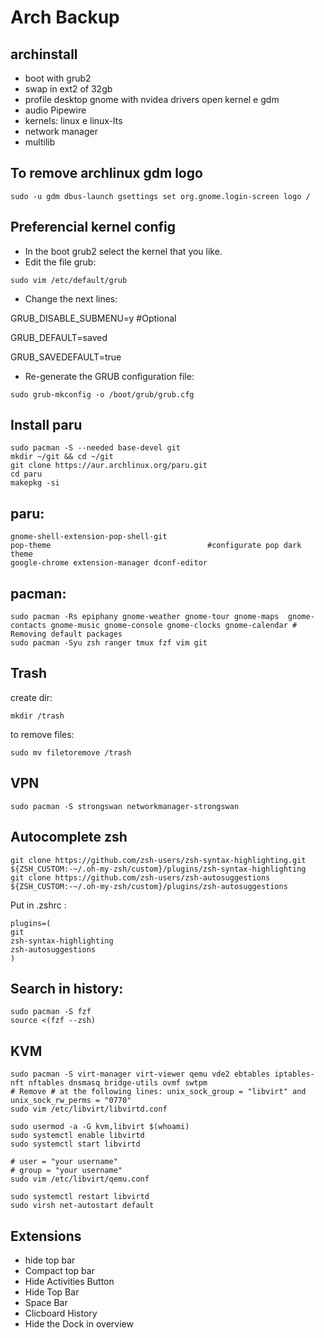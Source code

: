 # Arch Backup

## archinstall

* boot with grub2
* swap in ext2 of 32gb
* profile desktop gnome with nvidea drivers open kernel e gdm
* audio Pipewire
* kernels: linux e linux-lts
* network manager
* multilib

## To remove archlinux gdm logo

```
sudo -u gdm dbus-launch gsettings set org.gnome.login-screen logo /
```

## Preferencial kernel config
* In the boot grub2 select the kernel that you like.
* Edit the file grub:
```
sudo vim /etc/default/grub
```
* Change the next lines:
  
GRUB_DISABLE_SUBMENU=y        #Optional

GRUB_DEFAULT=saved

GRUB_SAVEDEFAULT=true
* Re-generate the GRUB configuration file:
```
sudo grub-mkconfig -o /boot/grub/grub.cfg
```

## Install paru
```
sudo pacman -S --needed base-devel git
mkdir ~/git && cd ~/git
git clone https://aur.archlinux.org/paru.git
cd paru
makepkg -si
```

## paru:
```
gnome-shell-extension-pop-shell-git
pop-theme                                   #configurate pop dark theme
google-chrome extension-manager dconf-editor 

```

## pacman:
```
sudo pacman -Rs epiphany gnome-weather gnome-tour gnome-maps  gnome-contacts gnome-music gnome-console gnome-clocks gnome-calendar # Removing default packages
sudo pacman -Syu zsh ranger tmux fzf vim git

```

## Trash
create dir:
```
mkdir /trash
```
to remove files:
```
sudo mv filetoremove /trash
```

## VPN
```
sudo pacman -S strongswan networkmanager-strongswan
```

## Autocomplete zsh
```
git clone https://github.com/zsh-users/zsh-syntax-highlighting.git ${ZSH_CUSTOM:-~/.oh-my-zsh/custom}/plugins/zsh-syntax-highlighting
git clone https://github.com/zsh-users/zsh-autosuggestions ${ZSH_CUSTOM:-~/.oh-my-zsh/custom}/plugins/zsh-autosuggestions
```
Put in .zshrc :
```
plugins=(
git
zsh-syntax-highlighting
zsh-autosuggestions
)
```

## Search in history:
```
sudo pacman -S fzf
source <(fzf --zsh)
```

## KVM
```
sudo pacman -S virt-manager virt-viewer qemu vde2 ebtables iptables-nft nftables dnsmasq bridge-utils ovmf swtpm
# Remove # at the following lines: unix_sock_group = "libvirt" and unix_sock_rw_perms = "0770"
sudo vim /etc/libvirt/libvirtd.conf

sudo usermod -a -G kvm,libvirt $(whoami)
sudo systemctl enable libvirtd
sudo systemctl start libvirtd

# user = "your username"
# group = "your username"
sudo vim /etc/libvirt/qemu.conf

sudo systemctl restart libvirtd
sudo virsh net-autostart default
```

## Extensions
* hide top bar
* Compact top bar
* Hide Activities Button
* Hide Top Bar
* Space Bar
* Clicboard History
* Hide the Dock in overview

